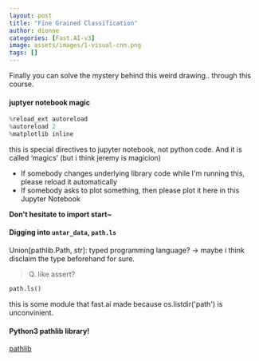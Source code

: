 ```yaml
---
layout: post
title: "Fine Grained Classification"
author: dionne
categories: [Fast.AI-v3]
image: assets/images/1-visual-cnn.png
tags: []
---
```


Finally you can solve the mystery behind this weird drawing.. through this course.<br />

#### juptyer notebook magic

~~~python
%reload_ext autoreload
%autoreload 2
%matplotlib inline
~~~

this is special directives to jupyter notebook, not python code.
And it is called ‘magics’ (but i think jeremy is magicion)

* If somebody changes underlying library code while I'm running this, please reload it automatically
* If somebody asks to plot something, then please plot it here in this Jupyter Notebook

**Don't hesitate to import start~**

#### Digging into `untar_data`, `path.ls`

Union[pathlib.Path, str]: typed programming language? -> maybe i think disclaim the type beforehand for sure.

> Q. like assert?

~~~python
path.ls()
~~~
this is some module that fast.ai made because os.listdir('path') is unconvinient.

#### Python3 pathlib library!

[pathlib](https://docs.python.org/3/library/pathlib.html)
